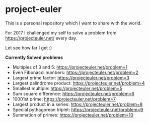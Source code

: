 # project-euler

This is a personal repository which I want to share with the world.

For 2017 I challenged my self to solve a problem from https://projecteuler.net/ every day.

Let see how far I get :)

**Currently Solved problems**
* Multiples of 3 and 5: https://projecteuler.net/problem=1
* Even Fibonacci numbers: https://projecteuler.net/problem=2
* Largest prime factor: https://projecteuler.net/problem=3
* Largest palindrome product: https://projecteuler.net/problem=4
* Smallest multiple: https://projecteuler.net/problem=5
* Sum square difference: https://projecteuler.net/problem=6
* 10001st prime: https://projecteuler.net/problem=7
* Largest product in a series: https://projecteuler.net/problem=8
* Special pythagorean triplet: https://projecteuler.net/problem=9
* Summation of primes: https://projecteuler.net/problem=10

